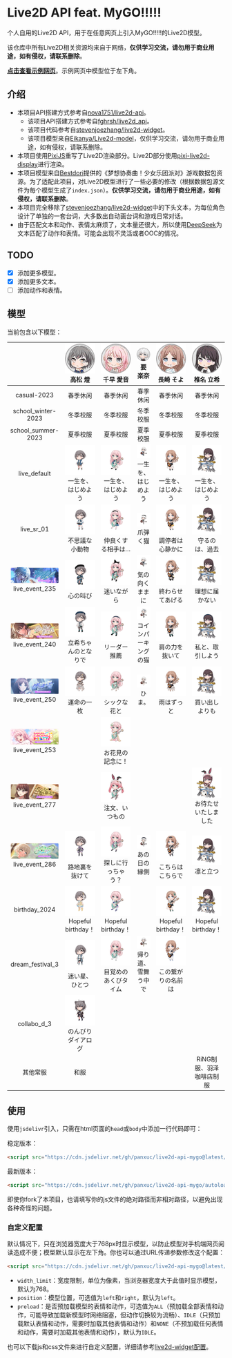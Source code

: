 # Live2D API feat. MyGO!!!!!

个人自用的Live2D API，用于在任意网页上引入MyGO!!!!!的Live2D模型。

该仓库中所有Live2D相关资源均来自于网络，**仅供学习交流，请勿用于商业用途，如有侵权，请联系删除**。

[**点击查看示例网页**](https://live2d-api-mygo.panxuc.com/)。示例网页中模型位于左下角。

## 介绍

- 本项目API搭建方式参考自[nova1751/live2d-api](https://github.com/nova1751/live2d-api)。
  - 该项目API搭建方式参考自[fghrsh/live2d_api](https://github.com/fghrsh/live2d_api)。
  - 该项目代码参考自[stevenjoezhang/live2d-widget](https://github.com/stevenjoezhang/live2d-widget)。
  - 该项目模型来自[Eikanya/Live2d-model](https://github.com/Eikanya/Live2d-model)，仅供学习交流，请勿用于商业用途，如有侵权，请联系删除。
- 本项目使用[PixiJS](https://github.com/pixijs/pixijs)重写了Live2D渲染部分。Live2D部分使用[pixi-live2d-display](https://github.com/guansss/pixi-live2d-display)进行渲染。
- 本项目模型来自[Bestdori](https://bestdori.com/)提供的《梦想协奏曲！少女乐团派对》游戏数据包资源。为了适配此项目，对Live2D模型进行了一些必要的修改（根据数据包源文件为每个模型生成了`index.json`）。**仅供学习交流，请勿用于商业用途，如有侵权，请联系删除**。
- 本项目完全移除了[stevenjoezhang/live2d-widget](https://github.com/stevenjoezhang/live2d-widget)中的下头文本，为每位角色设计了单独的一套台词，大多数出自动画台词和游戏日常对话。
- 由于匹配文本和动作、表情太麻烦了，文本量还很大，所以使用[DeepSeek](https://chat.deepseek.com/)为文本匹配了动作和表情。可能会出现不灵活或者OOC的情况。

## TODO

- [x] 添加更多模型。
- [x] 添加更多文本。
- [ ] 添加动作和表情。

## 模型

当前包含以下模型：

<table style="text-align: center;">
  <colgroup>
    <col style="width: auto;">
    <col style="width: 20%;">
    <col style="width: 20%;">
    <col style="width: 20%;">
    <col style="width: 20%;">
    <col style="width: 20%;">
  </colgroup>
  <thead>
    <tr>
      <th></th>
      <th><img src="assets/chara_icon_36.png" alt="tomori"><br><span lang="ja">高松 燈</span></th>
      <th><img src="assets/chara_icon_37.png" alt="anon"><br><span lang="ja">千早 愛音</span></th>
      <th><img src="assets/chara_icon_38.png" alt="rana"><br><span lang="ja">要 楽奈</span></th>
      <th><img src="assets/chara_icon_39.png" alt="soyo"><br><span lang="ja">長崎 そよ</span></th>
      <th><img src="assets/chara_icon_40.png" alt="taki"><br><span lang="ja">椎名 立希</span></th>
    </tr>
  </thead>
  <tbody>
    <tr>
      <td>casual-2023</td>
      <td>春季休闲</td>
      <td>春季休闲</td>
      <td>春季休闲</td>
      <td>春季休闲</td>
      <td>春季休闲</td>
    </tr>
    <tr>
      <td>school_winter-2023</td>
      <td>冬季校服</td>
      <td>冬季校服</td>
      <td>冬季校服</td>
      <td>冬季校服</td>
      <td>冬季校服</td>
    </tr>
    <tr>
      <td>school_summer-2023</td>
      <td>夏季校服</td>
      <td>夏季校服</td>
      <td>夏季校服</td>
      <td>夏季校服</td>
      <td>夏季校服</td>
    </tr>
    <tr>
      <td>live_default</td>
      <td><img src="assets/036_live_default.png" alt="036_live_default"><br><span lang="ja">一生を、はじめよう</span></td>
      <td><img src="assets/037_live_default.png" alt="037_live_default"><br><span lang="ja">一生を、はじめよう</span></td>
      <td><img src="assets/038_live_default.png" alt="038_live_default"><br><span lang="ja">一生を、はじめよう</span></td>
      <td><img src="assets/039_live_default.png" alt="039_live_default"><br><span lang="ja">一生を、はじめよう</span></td>
      <td><img src="assets/040_live_default.png" alt="040_live_default"><br><span lang="ja">一生を、はじめよう</span></td>
    </tr>
    <tr>
      <td>live_sr_01</td>
      <td><img src="assets/036_live_sr_01.png" alt="036_live_sr_01"><br><span lang="ja">不思議な小動物</span></td>
      <td><img src="assets/037_live_sr_01.png" alt="037_live_sr_01"><br><span lang="ja">仲良くする相手は…</span></td>
      <td><img src="assets/038_live_sr_01.png" alt="038_live_sr_01"><br><span lang="ja">爪弾く猫</span></td>
      <td><img src="assets/039_live_sr_01.png" alt="039_live_sr_01"><br><span lang="ja">調停者は心静かに</span></td>
      <td><img src="assets/040_live_sr_01.png" alt="040_live_sr_01"><br><span lang="ja">守るのは、過去</span></td>
    </tr>
    <tr>
      <td><img src="assets/banner_memorial_event235.png" alt="banner_memorial_event235"><br>live_event_235</td>
      <td><img src="assets/036_live_event_235_ur.png" alt="036_live_event_235_ur"><br><span lang="ja">心の叫び</span></td>
      <td><img src="assets/037_live_event_235_ur.png" alt="037_live_event_235_ur"><br><span lang="ja">迷いながら</span></td>
      <td><img src="assets/038_live_event_235_sr.png" alt="038_live_event_235_sr"><br><span lang="ja">気の向くままに</span></td>
      <td><img src="assets/039_live_event_235_ur.png" alt="039_live_event_235_ur"><br><span lang="ja">終わらせてあげる</span></td>
      <td><img src="assets/040_live_event_235_sr.png" alt="040_live_event_235_sr"><br><span lang="ja">理想に届かない</span></td>
    </tr>
    <tr>
      <td><img src="assets/banner_memorial_event240.png" alt="banner_memorial_event240"><br>live_event_240</td>
      <td><img src="assets/036_live_event_240_ssr.png" alt="036_live_event_240_ssr"><br><span lang="ja">立希ちゃんのとなりで</span></td>
      <td><img src="assets/037_live_event_240_sr.png" alt="037_live_event_240_sr"><br><span lang="ja">リーダー推薦</span></td>
      <td><img src="assets/038_live_event_240_ur.png" alt="038_live_event_240_ur"><br><span lang="ja">コインパーキングの猫</span></td>
      <td><img src="assets/039_live_event_240_r.png" alt="039_live_event_240_r"><br><span lang="ja">肩の力を抜いて</span></td>
      <td><img src="assets/040_live_event_240_ur.png" alt="040_live_event_240_ur"><br><span lang="ja">私と、取引しよう</span></td>
    </tr>
    <tr>
      <td><img src="assets/banner_memorial_event250.png" alt="banner_memorial_event250"><br>live_event_250</td>
      <td><img src="assets/036_live_event_250_ur.png" alt="036_live_event_250_ur"><br><span lang="ja">運命の一枚</span></td>
      <td><img src="assets/037_live_event_250_r.png" alt="037_live_event_250_r"><br><span lang="ja">シックな花と</span></td>
      <td><img src="assets/038_live_event_250_sr.png" alt="038_live_event_250_sr"><br><span lang="ja">ひま。</span></td>
      <td><img src="assets/039_live_event_250_ur.png" alt="039_live_event_250_ur"><br><span lang="ja">雨はずっと</span></td>
      <td><img src="assets/040_live_event_250_ssr.png" alt="040_live_event_250_ssr"><br><span lang="ja">買い出しよりも</span></td>
    </tr>
    <tr>
      <td><img src="assets/banner_memorial_event253.png" alt="banner_memorial_event253"><br>live_event_253</td>
      <td></td>
      <td><img src="assets/037_live_event_253_ur.png" alt="037_live_event_253_ur"><br><span lang="ja">お花見の記念に！</span></td>
      <td></td>
      <td></td>
      <td></td>
    </tr>
    <tr>
      <td><img src="assets/banner_memorial_event277.png" alt="banner_memorial_event277"><br>live_event_277</td>
      <td></td>
      <td><img src="assets/037_live_event_277_sr.png" alt="037_live_event_277_sr"><br><span lang="ja">注文、いつもの</span></td>
      <td></td>
      <td></td>
      <td><img src="assets/040_live_event_277_ur.png" alt="040_live_event_277_ur"><br><span lang="ja">お待たせいたしました</span></td>
    </tr>
    <tr>
      <td><img src="assets/banner_memorial_event286.png" alt="banner_memorial_event277"><br>live_event_286</td>
      <td><img src="assets/036_live_event_286_ur.png" alt="036_live_event_286_ur"><br><span lang="ja">路地裏を抜けて</span></td>
      <td><img src="assets/037_live_event_286_sr.png" alt="037_live_event_286_sr"><br><span lang="ja">探しに行っちゃう？</span></td>
      <td><img src="assets/038_live_event_286_ur.png" alt="038_live_event_286_ur"><br><span lang="ja">あの日の縁側</span></td>
      <td><img src="assets/039_live_event_286_ssr.png" alt="039_live_event_286_ssr"><br><span lang="ja">こちらはこちらで</span></td>
      <td><img src="assets/040_live_event_286_r.png" alt="040_live_event_286_r"><br><span lang="ja">凛と立つ</span></td>
    </tr>
    <tr>
      <td>birthday_2024</td>
      <td><img src="assets/036_birthday_2024_ssr.png" alt="036_birthday_2024_ssr"><br><span lang="ja">Hopeful birthday！</span></td>
      <td><img src="assets/037_birthday_2024_ssr.png" alt="037_birthday_2024_ssr"><br><span lang="ja">Hopeful birthday！</span></td>
      <td></td>
      <td><img src="assets/039_birthday_2024_ssr.png" alt="039_birthday_2024_ssr"><br><span lang="ja">Hopeful birthday！</span></td>
      <td><img src="assets/040_birthday_2024_ssr.png" alt="040_birthday_2024_ssr"><br><span lang="ja">Hopeful birthday！</span></td>
    </tr>
    <tr>
      <td>dream_festival_3</td>
      <td><img src="assets/036_dream_festival_3_ur.png" alt="036_dream_festival_3_ur"><br><span lang="ja">迷い星、ひとつ</span></td>
      <td><img src="assets/037_dream_festival_3_ur.png" alt="037_dream_festival_3_ur"><br><span lang="ja">目覚めのあくびタイム</span></td>
      <td><img src="assets/038_dream_festival_3_ur.png" alt="038_dream_festival_3_ur"><br><span lang="ja">帰り道、雪舞う中で</span></td>
      <td><img src="assets/039_dream_festival_3_ur.png" alt="039_dream_festival_3_ur"><br><span lang="ja">この繋がりの名前は</span></td>
      <td></td>
    </tr>
    <tr>
      <td>collabo_d_3</td>
      <td><img src="assets/036_collabo_d_3_ur.png" alt="036_collabo_d_3_ur"><br><span lang="ja">のんびりダイアログ</span></td>
      <td></td>
      <td></td>
      <td></td>
      <td></td>
    </tr>
    <tr>
      <td>其他常服</td>
      <td>和服</td>
      <td></td>
      <td></td>
      <td></td>
      <td>RiNG制服、羽泽咖啡店制服</td>
    </tr>
  </tbody>
</table>

## 使用

使用`jsdelivr`引入，只需在html页面的`head`或`body`中添加一行代码即可：

稳定版本：

```html
<script src="https://cdn.jsdelivr.net/gh/panxuc/live2d-api-mygo@latest/autoload.js"></script>
```

最新版本：

```html
<script src="https://cdn.jsdelivr.net/gh/panxuc/live2d-api-mygo/autoload.js"></script>
```

即使你fork了本项目，也请填写你的js文件的绝对路径而非相对路径，以避免出现各种奇怪的问题。

### 自定义配置

默认情况下，只在浏览器宽度大于768px时显示模型，以防止模型对手机端网页阅读造成不便；模型默认显示在左下角。你也可以通过URL传递参数修改这个配置：

```html
<script src="https://cdn.jsdelivr.net/gh/panxuc/live2d-api-mygo@latest/autoload.js?width_limit=0&position=right&preload=ALL"></script>
```

- `width_limit`：宽度限制，单位为像素，当浏览器宽度大于此值时显示模型，默认为768。
- `position`：模型位置，可选值为`left`和`right`，默认为`left`。
- `preload`：是否预加载模型的表情和动作，可选值为`ALL`（预加载全部表情和动作，可能导致加载新模型时网络阻塞，但动作切换较为流畅）、`IDLE`（只预加载默认表情和动作，需要时加载其他表情和动作）和`NONE`（不预加载任何表情和动作，需要时加载其他表情和动作），默认为`IDLE`。

也可以下载js和css文件来进行自定义配置，详细请参考[live2d-widget配置](https://github.com/stevenjoezhang/live2d-widget#%E9%85%8D%E7%BD%AE-configuration)。
